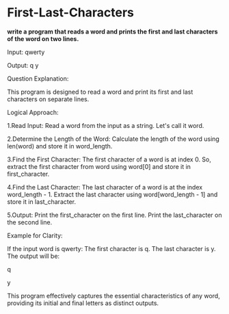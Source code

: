 # First-Last-Characters

**write a program that reads a word and prints the first and last characters of the word on two lines.**

Input: qwerty

Output: q
        y

Question Explanation:

This program is designed to read a word and print its first and last characters on separate lines. 

Logical Approach:

1.Read Input:
Read a word from the input as a string. Let's call it word.

2.Determine the Length of the Word:
Calculate the length of the word using len(word) and store it in word_length.

3.Find the First Character:
The first character of a word is at index 0. So, extract the first character from word using word[0] and store it in first_character.

4.Find the Last Character:
The last character of a word is at the index word_length - 1. Extract the last character using word[word_length - 1] and store it in last_character.

5.Output:
Print the first_character on the first line.
Print the last_character on the second line.

Example for Clarity:

If the input word is qwerty:
The first character is q.
The last character is y.
The output will be:

q

y

This program effectively captures the essential characteristics of any word, providing its initial and final letters as distinct outputs.
